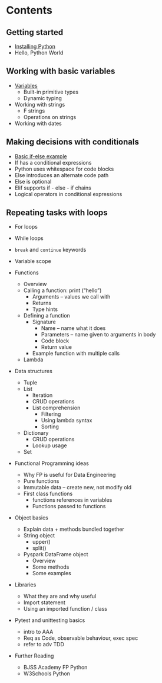 # Contents

## Getting started

- [Installing Python](/getting-started.md)
- Hello, Python World

## Working with basic variables

- [Variables](/01-variables.md)
  - Built-in primitive types
  - Dynamic typing
- Working with strings
  - F strings
  - Operations on strings
- Working with dates

## Making decisions with conditionals

- [Basic if-else example](/02-conditionals.md)
- If has a conditional expressions
- Python uses whitespace for code blocks
- Else introduces an alternate code path
- Else is optional
- Elif supports if - else - if chains
- Logical operators in conditional expressions

## Repeating tasks with loops

- For loops
- While loops
- `break` and `continue` keywords

- Variable scope
- Functions
  - Overview
  - Calling a function: print (“hello”)
    - Arguments – values we call with
    - Returns
    - Type hints
  - Defining a function
    - Signature
      - Name – name what it does
      - Parameters – name given to arguments in body
      - Code block
      - Return value
    - Example function with multiple calls
  - Lambda
- Data structures
  - Tuple
  - List
    - Iteration
    - CRUD operations
    - List comprehension
      - Filtering
      - Using lambda syntax
      - Sorting
  - Dictionary
    - CRUD operations
    - Lookup usage
  - Set
- Functional Programming ideas
  - Why FP is useful for Data Engineering
  - Pure functions
  - Immutable data – create new, not modify old
  - First class functions
    - functions references in variables
    - Functions passed to functions
- Object basics
  - Explain data + methods bundled together
  - String object
    - upper()
    - split()
  - Pyspark DataFrame object
    - Overview
    - Some methods
    - Some examples
- Libraries
  - What they are and why useful
  - Import statement
  - Using an imported function / class
- Pytest and unittesting basics
  - intro to AAA
  - Req as Code, observable behaviour, exec spec
  - refer to adv TDD
- Further Reading
  - BJSS Academy FP Python
  - W3Schools Python
